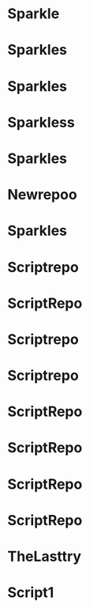 # Sparkle
# Sparkles
# Sparkles
# Sparkless
# Sparkles
# Newrepoo
# Sparkles
# Scriptrepo
# ScriptRepo
# Scriptrepo
# Scriptrepo
# ScriptRepo
# ScriptRepo
# ScriptRepo
# ScriptRepo
# TheLasttry
# Script1
